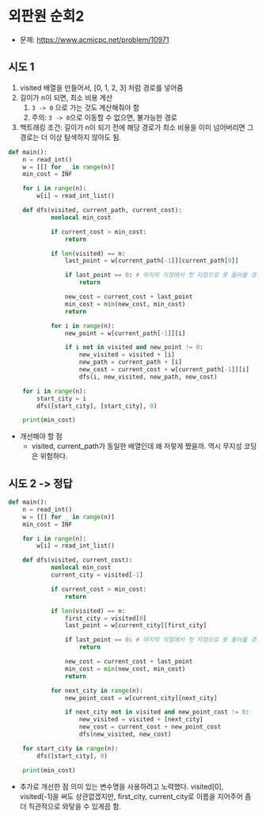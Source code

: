# 외판원 순회2

- 문제: https://www.acmicpc.net/problem/10971

## 시도 1

1. visited 배열을 만들어서, [0, 1, 2, 3] 처럼 경로를 넣어줌
2. 길이가 n이 되면, 최소 비용 계산
   1. `3 -> 0` 으로 가는 것도 계산해줘야 함
   2. 주의: `3 -> 0`으로 이동할 수 없으면, 불가능한 경로
3. 백트래킹 조건: 길이가 n이 되기 전에 해당 경로가 최소 비용을 이미 넘어버리면 그 경로는 더 이상 탐색하지 않아도 됨.

```py
def main():
    n = read_int()
    w = [[] for _ in range(n)]
    min_cost = INF

    for i in range(n):
        w[i] = read_int_list()

    def dfs(visited, current_path, current_cost):
            nonlocal min_cost

            if current_cost > min_cost:
                return

            if len(visited) == n:
                last_point = w[current_path[-1]][current_path[0]]

                if last_point == 0: # 마지막 지점에서 첫 지점으로 못 돌아올 경우
                    return

                new_cost = current_cost + last_point
                min_cost = min(new_cost, min_cost)
                return

            for i in range(n):
                new_point = w[current_path[-1]][i]

                if i not in visited and new_point != 0:
                    new_visited = visited + [i]
                    new_path = current_path + [i]
                    new_cost = current_cost + w[current_path[-1]][i]
                    dfs(i, new_visited, new_path, new_cost)

    for i in range(n):
        start_city = i
        dfs([start_city], [start_city], 0)

    print(min_cost)
```

- 개선해야 할 점
  - visited, current_path가 동일한 배열인데 왜 저렇게 짰을까. 역시 무지성 코딩은 위험하다.

## 시도 2 -> 정답

```py
def main():
    n = read_int()
    w = [[] for _ in range(n)]
    min_cost = INF

    for i in range(n):
        w[i] = read_int_list()

    def dfs(visited, current_cost):
            nonlocal min_cost
            current_city = visited[-1]

            if current_cost > min_cost:
                return

            if len(visited) == n:
                first_city = visited[0]
                last_point = w[current_city][first_city]

                if last_point == 0: # 마지막 지점에서 첫 지점으로 못 돌아올 경우
                    return

                new_cost = current_cost + last_point
                min_cost = min(new_cost, min_cost)
                return

            for next_city in range(n):
                new_point_cost = w[current_city][next_city]

                if next_city not in visited and new_point_cost != 0:
                    new_visited = visited + [next_city]
                    new_cost = current_cost + new_point_cost
                    dfs(new_visited, new_cost)

    for start_city in range(n):
        dfs([start_city], 0)

    print(min_cost)
```

- 추가로 개선한 점
  의미 있는 변수명을 사용하려고 노력했다.
  visited[0], visited[-1]을 써도 상관없겠지만, first_city, current_city로 이름을 지어주어 좀 더 직관적으로 와닿을 수 있게끔 함.
